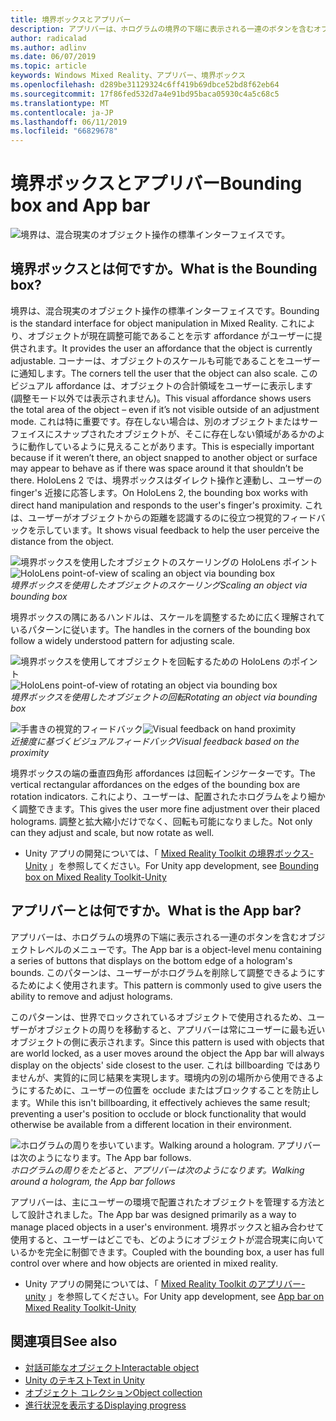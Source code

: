 ```yaml
---
title: 境界ボックスとアプリバー
description: アプリバーは、ホログラムの境界の下端に表示される一連のボタンを含むオブジェクトレベルのメニューです。
author: radicalad
ms.author: adlinv
ms.date: 06/07/2019
ms.topic: article
keywords: Windows Mixed Reality、アプリバー、境界ボックス
ms.openlocfilehash: d289be31129324c6ff419b69dbce52bd8f62eb64
ms.sourcegitcommit: 17f86fed532d7a4e91bd95baca05930c4a5c68c5
ms.translationtype: MT
ms.contentlocale: ja-JP
ms.lasthandoff: 06/11/2019
ms.locfileid: "66829678"
---
```

# <a name="bounding-box-and-app-bar"></a><span data-ttu-id="54de6-104">境界ボックスとアプリバー</span><span class="sxs-lookup"><span data-stu-id="54de6-104">Bounding box and App bar</span></span>
![境界は、混合現実のオブジェクト操作の標準インターフェイスです。](images/640px-boundingbox-hero.jpg)<br>

## <a name="what-is-the-bounding-box"></a><span data-ttu-id="54de6-106">境界ボックスとは何ですか。</span><span class="sxs-lookup"><span data-stu-id="54de6-106">What is the Bounding box?</span></span>

<span data-ttu-id="54de6-107">境界は、混合現実のオブジェクト操作の標準インターフェイスです。</span><span class="sxs-lookup"><span data-stu-id="54de6-107">Bounding is the standard interface for object manipulation in Mixed Reality.</span></span> <span data-ttu-id="54de6-108">これにより、オブジェクトが現在調整可能であることを示す affordance がユーザーに提供されます。</span><span class="sxs-lookup"><span data-stu-id="54de6-108">It provides the user an affordance that the object is currently adjustable.</span></span> <span data-ttu-id="54de6-109">コーナーは、オブジェクトのスケールも可能であることをユーザーに通知します。</span><span class="sxs-lookup"><span data-stu-id="54de6-109">The corners tell the user that the object can also scale.</span></span> <span data-ttu-id="54de6-110">このビジュアル affordance は、オブジェクトの合計領域をユーザーに表示します (調整モード以外では表示されません)。</span><span class="sxs-lookup"><span data-stu-id="54de6-110">This visual affordance shows users the total area of the object – even if it’s not visible outside of an adjustment mode.</span></span> <span data-ttu-id="54de6-111">これは特に重要です。存在しない場合は、別のオブジェクトまたはサーフェイスにスナップされたオブジェクトが、そこに存在しない領域があるかのように動作しているように見えることがあります。</span><span class="sxs-lookup"><span data-stu-id="54de6-111">This is especially important because if it weren’t there, an object snapped to another object or surface may appear to behave as if there was space around it that shouldn’t be there.</span></span> <span data-ttu-id="54de6-112">HoloLens 2 では、境界ボックスはダイレクト操作と連動し、ユーザーの finger's 近接に応答します。</span><span class="sxs-lookup"><span data-stu-id="54de6-112">On HoloLens 2, the bounding box works with direct hand manipulation and responds to the user's finger's proximity.</span></span> <span data-ttu-id="54de6-113">これは、ユーザーがオブジェクトからの距離を認識するのに役立つ視覚的フィードバックを示しています。</span><span class="sxs-lookup"><span data-stu-id="54de6-113">It shows visual feedback to help the user perceive the distance from the object.</span></span> 

<span data-ttu-id="54de6-114">![境界ボックスを使用したオブジェクトのスケーリングの HoloLens ポイント](images/HoloLens2_BoundingBox.gif)</span><span class="sxs-lookup"><span data-stu-id="54de6-114">![HoloLens point-of-view of scaling an object via bounding box](images/HoloLens2_BoundingBox.gif)</span></span><br>
<span data-ttu-id="54de6-115">*境界ボックスを使用したオブジェクトのスケーリング*</span><span class="sxs-lookup"><span data-stu-id="54de6-115">*Scaling an object via bounding box*</span></span>

<span data-ttu-id="54de6-116">境界ボックスの隅にあるハンドルは、スケールを調整するために広く理解されているパターンに従います。</span><span class="sxs-lookup"><span data-stu-id="54de6-116">The handles in the corners of the bounding box follow a widely understood pattern for adjusting scale.</span></span> 

<span data-ttu-id="54de6-117">![境界ボックスを使用してオブジェクトを回転するための HoloLens のポイント](images/HoloLens2_BoundingBox_Rotate.gif)</span><span class="sxs-lookup"><span data-stu-id="54de6-117">![HoloLens point-of-view of rotating an object via bounding box](images/HoloLens2_BoundingBox_Rotate.gif)</span></span><br>
<span data-ttu-id="54de6-118">*境界ボックスを使用したオブジェクトの回転*</span><span class="sxs-lookup"><span data-stu-id="54de6-118">*Rotating an object via bounding box*</span></span>


<span data-ttu-id="54de6-119">![手書きの視覚的フィードバック](images/HoloLens2_Proximity.gif)</span><span class="sxs-lookup"><span data-stu-id="54de6-119">![Visual feedback on hand proximity](images/HoloLens2_Proximity.gif)</span></span><br>
<span data-ttu-id="54de6-120">*近接度に基づくビジュアルフィードバック*</span><span class="sxs-lookup"><span data-stu-id="54de6-120">*Visual feedback based on the proximity*</span></span>

<span data-ttu-id="54de6-121">境界ボックスの端の垂直四角形 affordances は回転インジケーターです。</span><span class="sxs-lookup"><span data-stu-id="54de6-121">The vertical rectangular affordances on the edges of the bounding box are rotation indicators.</span></span> <span data-ttu-id="54de6-122">これにより、ユーザーは、配置されたホログラムをより細かく調整できます。</span><span class="sxs-lookup"><span data-stu-id="54de6-122">This gives the user more fine adjustment over their placed holograms.</span></span> <span data-ttu-id="54de6-123">調整と拡大縮小だけでなく、回転も可能になりました。</span><span class="sxs-lookup"><span data-stu-id="54de6-123">Not only can they adjust and scale, but now rotate as well.</span></span>

* <span data-ttu-id="54de6-124">Unity アプリの開発については、「 [Mixed Reality Toolkit の境界ボックス-Unity](https://microsoft.github.io/MixedRealityToolkit-Unity/Documentation/README_BoundingBox.html) 」を参照してください。</span><span class="sxs-lookup"><span data-stu-id="54de6-124">For Unity app development, see [Bounding box on Mixed Reality Toolkit-Unity](https://microsoft.github.io/MixedRealityToolkit-Unity/Documentation/README_BoundingBox.html)</span></span>



## <a name="what-is-the-app-bar"></a><span data-ttu-id="54de6-125">アプリバーとは何ですか。</span><span class="sxs-lookup"><span data-stu-id="54de6-125">What is the App bar?</span></span>

<span data-ttu-id="54de6-126">アプリバーは、ホログラムの境界の下端に表示される一連のボタンを含むオブジェクトレベルのメニューです。</span><span class="sxs-lookup"><span data-stu-id="54de6-126">The App bar is a object-level menu containing a series of buttons that displays on the bottom edge of a hologram's bounds.</span></span> <span data-ttu-id="54de6-127">このパターンは、ユーザーがホログラムを削除して調整できるようにするためによく使用されます。</span><span class="sxs-lookup"><span data-stu-id="54de6-127">This pattern is commonly used to give users the ability to remove and adjust holograms.</span></span>

<span data-ttu-id="54de6-128">このパターンは、世界でロックされているオブジェクトで使用されるため、ユーザーがオブジェクトの周りを移動すると、アプリバーは常にユーザーに最も近いオブジェクトの側に表示されます。</span><span class="sxs-lookup"><span data-stu-id="54de6-128">Since this pattern is used with objects that are world locked, as a user moves around the object the App bar will always display on the objects' side closest to the user.</span></span> <span data-ttu-id="54de6-129">これは billboarding ではありませんが、実質的に同じ結果を実現します。環境内の別の場所から使用できるようにするために、ユーザーの位置を occlude またはブロックすることを防止します。</span><span class="sxs-lookup"><span data-stu-id="54de6-129">While this isn't billboarding, it effectively achieves the same result; preventing a user's position to occlude or block functionality that would otherwise be available from a different location in their environment.</span></span>

<span data-ttu-id="54de6-130">![ホログラムの周りを歩いています。</span><span class="sxs-lookup"><span data-stu-id="54de6-130">![Walking around a hologram.</span></span> <span data-ttu-id="54de6-131">アプリバーは次のようになります。](images/HoloLens2_AppBarFollowing.gif)</span><span class="sxs-lookup"><span data-stu-id="54de6-131">The App bar follows.](images/HoloLens2_AppBarFollowing.gif)</span></span><br>
<span data-ttu-id="54de6-132">*ホログラムの周りをたどると、アプリバーは次のようになります。*</span><span class="sxs-lookup"><span data-stu-id="54de6-132">*Walking around a hologram, the App bar follows*</span></span>

<span data-ttu-id="54de6-133">アプリバーは、主にユーザーの環境で配置されたオブジェクトを管理する方法として設計されました。</span><span class="sxs-lookup"><span data-stu-id="54de6-133">The App bar was designed primarily as a way to manage placed objects in a user's environment.</span></span> <span data-ttu-id="54de6-134">境界ボックスと組み合わせて使用すると、ユーザーはどこでも、どのようにオブジェクトが混合現実に向いているかを完全に制御できます。</span><span class="sxs-lookup"><span data-stu-id="54de6-134">Coupled with the bounding box, a user has full control over where and how objects are oriented in mixed reality.</span></span>

* <span data-ttu-id="54de6-135">Unity アプリの開発については、「 [Mixed Reality Toolkit のアプリバー-unity](https://microsoft.github.io/MixedRealityToolkit-Unity/Documentation/README_AppBar.html) 」を参照してください。</span><span class="sxs-lookup"><span data-stu-id="54de6-135">For Unity app development, see [App bar on Mixed Reality Toolkit-Unity](https://microsoft.github.io/MixedRealityToolkit-Unity/Documentation/README_AppBar.html)</span></span>

## <a name="see-also"></a><span data-ttu-id="54de6-136">関連項目</span><span class="sxs-lookup"><span data-stu-id="54de6-136">See also</span></span>
* [<span data-ttu-id="54de6-137">対話可能なオブジェクト</span><span class="sxs-lookup"><span data-stu-id="54de6-137">Interactable object</span></span>](interactable-object.md)
* [<span data-ttu-id="54de6-138">Unity のテキスト</span><span class="sxs-lookup"><span data-stu-id="54de6-138">Text in Unity</span></span>](text-in-unity.md)
* [<span data-ttu-id="54de6-139">オブジェクト コレクション</span><span class="sxs-lookup"><span data-stu-id="54de6-139">Object collection</span></span>](object-collection.md)
* [<span data-ttu-id="54de6-140">進行状況を表示する</span><span class="sxs-lookup"><span data-stu-id="54de6-140">Displaying progress</span></span>](progress.md)
